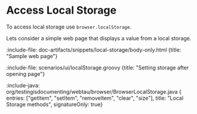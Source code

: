 # Access Local Storage

To access local storage use `browser.localStorage`.

Lets consider a simple web page that displays a value from a local storage.

:include-file: doc-artifacts/snippets/local-storage/body-only.html {title: "Sample web page"}

:include-file: scenarios/ui/localStorage.groovy {title: "Setting storage after opening page"}

:include-java: org/testingisdocumenting/webtau/browser/BrowserLocalStorage.java {
    entries: ["getItem", "setItem", "removeItem", "clear", "size"],
    title: "Local Storage methods", 
    signatureOnly: true}
